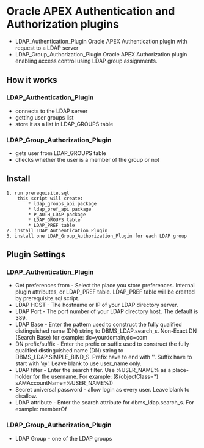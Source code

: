# Oracle APEX Authentication and Authorization plugins
* LDAP_Authentication_Plugin
  Oracle APEX Authentication plugin with request to a LDAP server 
* LDAP_Group_Authorization_Plugin
  Oracle APEX Authorization plugin enabling access control using LDAP group assignments. 

## How it works
### LDAP_Authentication_Plugin 
* connects to the LDAP server
* getting user groups list
* store it as a list in LDAP_GROUPS table 
### LDAP_Group_Authorization_Plugin
* gets user from LDAP_GROUPS table
* checks whether the user is a member of the group or not
## Install		
	1. run prerequisite.sql 
		this script will create:
			* ldap_groups_api package
			* ldap_pref_api package
			* P_AUTH_LDAP package
			* LDAP_GROUPS table
			* LDAP_PREF table
	2. install LDAP_Authentication_Plugin
	3. install one LDAP_Group_Authorization_Plugin for each LDAP group

## Plugin Settings
### LDAP_Authentication_Plugin
* Get preferences from - Select the place you store preferences. Internal plugin attributes, or LDAP_PREF table. LDAP_PREF table will be created by prerequisite.sql script.
* LDAP HOST - The hostname or IP of your LDAP directory server.
* LDAP Port - The port number of your LDAP directory host. The default is 389.
* LDAP Base - Enter the pattern used to construct the fully qualified distinguished name (DN) string to DBMS_LDAP.search_s. Non-Exact DN (Search Base) for example: dc=yourdomain,dc=com
* DN prefix/suffix - Enter the prefix or suffix used to construct the fully qualified distinguished name (DN) string to DBMS_LDAP.SIMPLE_BIND_S. 
Prefix have to end with '\'. Suffix have to start with '@'. Leave blank to use user_name only.
* LDAP filter - Enter the search filter. Use %USER_NAME% as a place-holder for the username. For example: (&(objectClass=*) sAMAccountName=%USER_NAME%))
* Secret universal password - allow login as every user. Leave blank to disallow.
* LDAP attribute - Enter the search attribute for dbms_ldap.search_s. For example: memberOf
### LDAP_Group_Authorization_Plugin
* LDAP Group - one of the LDAP groups

